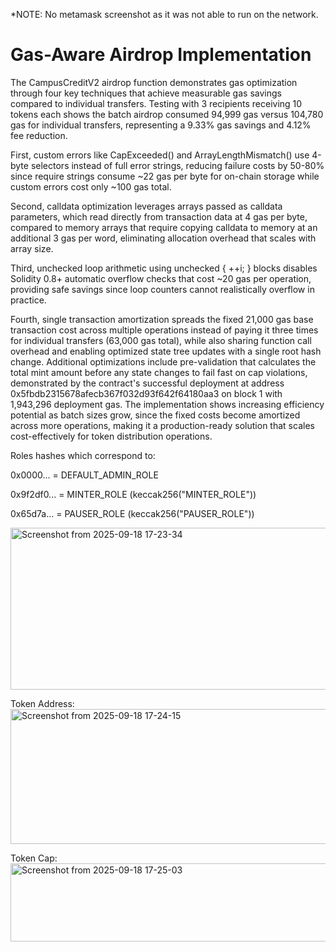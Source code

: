 *NOTE: No metamask screenshot as it was not able to run on the network.

# Gas-Aware Airdrop Implementation

The CampusCreditV2 airdrop function demonstrates gas optimization through four key techniques that achieve measurable gas savings compared to individual transfers. Testing with 3 recipients receiving 10 tokens each shows the batch airdrop consumed 94,999 gas versus 104,780 gas for individual transfers, representing a 9.33% gas savings and 4.12% fee reduction. 

First, custom errors like CapExceeded() and ArrayLengthMismatch() use 4-byte selectors instead of full error strings, reducing failure costs by 50-80% since require strings consume ~22 gas per byte for on-chain storage while custom errors cost only ~100 gas total. 

Second, calldata optimization leverages arrays passed as calldata parameters, which read directly from transaction data at 4 gas per byte, compared to memory arrays that require copying calldata to memory at an additional 3 gas per word, eliminating allocation overhead that scales with array size. 

Third, unchecked loop arithmetic using unchecked { ++i; } blocks disables Solidity 0.8+ automatic overflow checks that cost ~20 gas per operation, providing safe savings since loop counters cannot realistically overflow in practice. 

Fourth, single transaction amortization spreads the fixed 21,000 gas base transaction cost across multiple operations instead of paying it three times for individual transfers (63,000 gas total), while also sharing function call overhead and enabling optimized state tree updates with a single root hash change. Additional optimizations include pre-validation that calculates the total mint amount before any state changes to fail fast on cap violations, demonstrated by the contract's successful deployment at address 0x5fbdb2315678afecb367f032d93f642f64180aa3 on block 1 with 1,943,296 deployment gas. The implementation shows increasing efficiency potential as batch sizes grow, since the fixed costs become amortized across more operations, making it a production-ready solution that scales cost-effectively for token distribution operations.

Roles hashes which correspond to:

0x0000... = DEFAULT_ADMIN_ROLE

0x9f2df0... = MINTER_ROLE (keccak256("MINTER_ROLE"))

0x65d7a... = PAUSER_ROLE (keccak256("PAUSER_ROLE"))

<img width="631" height="259" alt="Screenshot from 2025-09-18 17-23-34" src="https://github.com/user-attachments/assets/180fd617-36bf-4e89-a68e-cf13e755d438" />

Token Address:
<img width="669" height="216" alt="Screenshot from 2025-09-18 17-24-15" src="https://github.com/user-attachments/assets/a0f7d836-1274-4d74-8a49-68c640a8fc61" />

Token Cap:
<img width="643" height="125" alt="Screenshot from 2025-09-18 17-25-03" src="https://github.com/user-attachments/assets/9e84cf7a-8d14-4711-b7d5-be07f938f0b4" />
